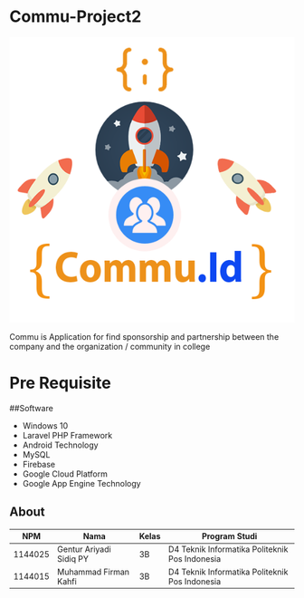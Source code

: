 # Commu-Project2
<p align="center">
  <img src="./img/laporan/logo-commu.png">
</p>
Commu is Application for find sponsorship and partnership  between the company and the organization / community in college

# Pre Requisite
##Software
* Windows 10
* Laravel PHP Framework
* Android Technology
* MySQL
* Firebase
* Google Cloud Platform
* Google App Engine Technology

## About

NPM| Nama| Kelas | Program Studi
------------ | ------------- | ------------- | -------------
1144025| Gentur Ariyadi Sidiq PY| 3B| D4 Teknik Informatika Politeknik Pos Indonesia
1144015| Muhammad Firman Kahfi| 3B| D4 Teknik Informatika Politeknik Pos Indonesia
